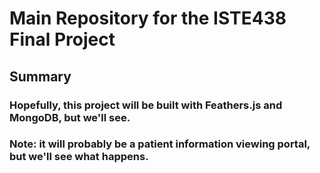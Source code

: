 # Main Repository for the ISTE438 Final Project
## Summary
### Hopefully, this project will be built with Feathers.js and MongoDB, but we'll see. 
### Note: it will probably be a patient information viewing portal, but we'll see what happens.